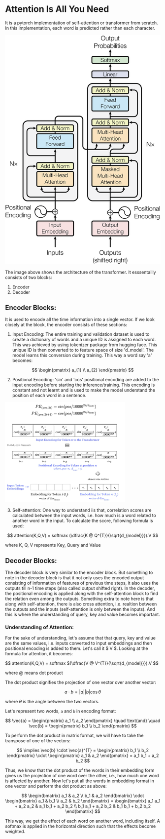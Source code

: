 # Attention Is All You Need

It is a pytorch implementation of self-attention or transformer from scratch. In this implementation, each word is predicted rather than each character.

![alt text](images/transformer_architecture.png)

The image above shows the architecture of the transformer. It esssentailly consists of two blocks:
1. Encoder
2. Decoder

## Encoder Blocks:
It is used to encode all the time information into a single vector. If we look closely at the block, the encoder consists of these sections:
1. Input Encoding: The entire training and validation dataset is used to create a dictionary of words and a unique ID is assigned to each word. This was achieved by using tokenizer package from hugging face. This unique ID is then converted to to feature space of size 'd_model'. The model learns this conversion during training. This way a word say 'a' becomes:

$$
\begin{pmatrix} a_{1} \\ a_{2} \end{pmatrix}
$$


2. Positional Encoding:  'sin' and 'cos' positional encoding are added to the input encoding before starting the inference/training. This encoding is constant and not learnt and is used to make the model understand the position of each word in a sentence.

![alt text](images/encodings.png)

3. Self-attention: One way to understand iis that, correlation scores are calculated between the input words, i.e. how much is a word related to another word in the input. To calculate the score, following formula is used:

$$
attention(K,Q,V) = softmax (\dfrac{K @ Q^{T}}{\sqrt{d_{model}}}).V
$$

where K, Q, V represents Key, Query and Value

## Decoder Blocks:
The decoder block is very similar to the encoder block. But something to note in the decoder block is that it not only uses the encoded output consisting of information of features of previous time steps, it also uses the outputs till n-1 time steps (also called output shifted right). In the decoder, the positional encoding is applied along with the self-attention block to find the relation even among the outputs. Something extra to note here is that along with self-attention, there is also cross attention, i.e. realtion between the outputs and the inputs (self-attention is only between the inputs). And this is where the understanding of query, key and value becomes important. 

### Understanding of Attention:

For the sake of understanding, let's assume that that query, key and value are the same values, i.e. inputs converted to input embeddings and then positional encoding is added to them. Let's call it $ V $.
Looking at the formula for attention, it becomes:

$$
attention(K,Q,V) = softmax $(\dfrac{V @ V^{T}}{\sqrt{d_{model}}}).V
$$

where @ means dot product 

The dot product signifies the projection of one vector over another vector:

$$
a \cdot b = |a||b| \cos \theta
$$

where $\theta$ is the angle between the two vectors.

Let's represent two words, `a` and `b` in encoding format:

$$
\vec{a} = \begin{pmatrix} a_1 \\ a_2 \end{pmatrix} \quad \text{and} \quad \vec{b} = \begin{pmatrix} b_1 \\ b_2 \end{pmatrix}
$$

To perform the dot product in matrix format, we will have to take the transpose of one of the vectors:

$$
\implies \vec{b} \cdot \vec{a}^{T} = \begin{pmatrix} b_1 \\ b_2 \end{pmatrix} \cdot \begin{pmatrix} a_1 & a_2 \end{pmatrix} = a_1 b_1 + a_2 b_2
$$

Thus, we know that the dot product of the words in their embedding form gives us the projection of one word over the other, i.e., how much one word is affected by another. Now let's put all the words in embedding format in one vector and perform the dot product as above:

$$
\begin{bmatrix}
a_1 & a_2 \\
b_1 & a_2
\end{bmatrix} \cdot
\begin{bmatrix}
a_1 & b_1 \\
a_2 & b_2
\end{bmatrix} =
\begin{bmatrix}
a_1 a_1 + a_2 a_2 & a_1 b_1 + a_2 b_2 \\
b_1 a_1 + a_2 b_2 & b_1 b_1 + b_2 b_2
\end{bmatrix}
$$

This way, we get the effect of each word on another word, including itself. A softmax is applied in the horizontal direction such that the effects become weighted.
